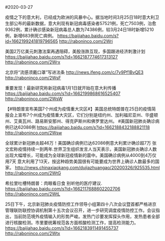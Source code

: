 #2020-03-27

疫情之下的意大利，已经成为欧洲的风暴中心。据当地时间3月25日18时意大利卫生部公布的最新数据，意大利现有新冠病毒感染者57521例，死亡7503例，治愈9362例，累计确诊感染新冠病毒总人数为74386例，较3月24日18时新增5210例，新增683例死亡病例。
https://baijiahao.baidu.com/s?id=1662199241819796565
http://raboninco.com/2Wri

美国2万亿美元刺激法案再遇阻碍，美股涨跌互现，多国跟进经济刺激计划
https://baijiahao.baidu.com/s?id=1662187774617313127
http://raboninco.com/2Wrx

北京将“流感须戴口罩”写进法条
http://news.ifeng.com/c/7v9Pf1BvQE3
http://raboninco.com/2WsF

重要发现！最新研究称新冠病毒1月1日就开始在意大利传播
https://baijiahao.baidu.com/s?id=1662199868616525407
http://raboninco.com/2WsW

【#特朗普宣布美国7个州成为疫情重大灾区#】美国总统特朗普在25日的疫情简报会上宣布7个州成为疫情重大灾区，它们分别是纽约州、加利福尼亚州、华盛顿州、艾奥瓦州、路易斯安那州、得克萨斯州和佛罗里达州。 #美国新冠肺炎确诊病例已达62086例
https://baijiahao.baidu.com/s?id=1662188432188821118
http://raboninco.com/2Wsw

全球累计新冠肺炎超46万！美国确诊病例已达62086例意大利累计确诊超7万 张文宏称疫情持续一到两年.世界卫生组织发言人当天表示，美国新冠肺炎确诊人数出现大幅增长，可能成为全球新冠疫情新的震中。美国确诊病例从4000到4万仅用7天 意大利用了13天，按这种趋势美国很有可能要成为世界上确诊人数最多的国家。
http://news.chinaxiaokang.com/dujiazhuangao/20200326/925535.html
http://raboninco.com/2WtG

希拉里吐槽特朗普：肉眼看日食 别听他的医疗建议.
https://baijiahao.baidu.com/s?id=1662117688602202706
http://raboninco.com/2WtL

25日下午，北京新冠肺炎疫情防控工作领导小组第四十八次会议暨首都严格进京管理联防联控协调机制第十五次会议召开，进一步研究调度疫情防控工作。会议指出，当前防范境外疫情输入的形势严峻。发热门诊要发挥探头作用，发热患者全部进行核酸检测。市里要统筹规范各方面核酸检测工作，提高检测能力。
https://baijiahao.baidu.com/s?id=1662183911491455737
http://raboninco.com/2Wtx





